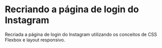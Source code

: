 # Recriando a página de login do Instagram

Recriada a página de login do Instagram utilizando os conceitos de CSS Flexbox e layout responsivo.

